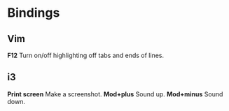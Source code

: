 Bindings
============
Vim
---
**F12** Turn on/off highlighting off tabs and ends of lines.

i3
--
**Print screen** Make a screenshot.
**Mod+plus** Sound up.
**Mod+minus** Sound down.
